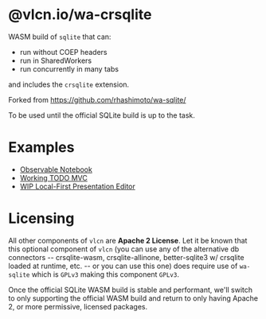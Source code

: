 # @vlcn.io/wa-crsqlite

WASM build of `sqlite` that can:

- run without COEP headers
- run in SharedWorkers
- run concurrently in many tabs

and includes the `crsqlite` extension.

Forked from https://github.com/rhashimoto/wa-sqlite/

To be used until the official SQLite build is up to the task.

# Examples

- [Observable Notebook](https://observablehq.com/@tantaman/cr-sqlite-basic-setup)
- [Working TODO MVC](https://github.com/vlcn-io/cr-sqlite/tree/main/js/examples/p2p-todomvc)
- [WIP Local-First Presentation Editor](https://github.com/tantaman/strut)

# Licensing

All other components of `vlcn` are **Apache 2 License**. Let it be known that this optional component of `vlcn` (you can use any of the alternative db connectors -- crsqlite-wasm, crsqlite-allinone, better-sqlite3 w/ crsqlite loaded at runtime, etc. -- or you can use this one) does require use of `wa-sqlite` which is `GPLv3` making this component `GPLv3`.

Once the official SQLite WASM build is stable and performant, we'll switch to only supporting the official WASM build and return to only having Apache 2, or more permissive, licensed packages.
